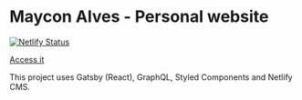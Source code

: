 # Maycon Alves - Personal website

[![Netlify Status](https://api.netlify.com/api/v1/badges/719c6c36-6e98-4bd3-b8e5-913e6ef2c295/deploy-status)](https://app.netlify.com/sites/mayconbalves/deploys)

[Access it](https://www.mayconbalves.com.br/)

This project uses Gatsby (React), GraphQL, Styled Components and Netlify CMS.
